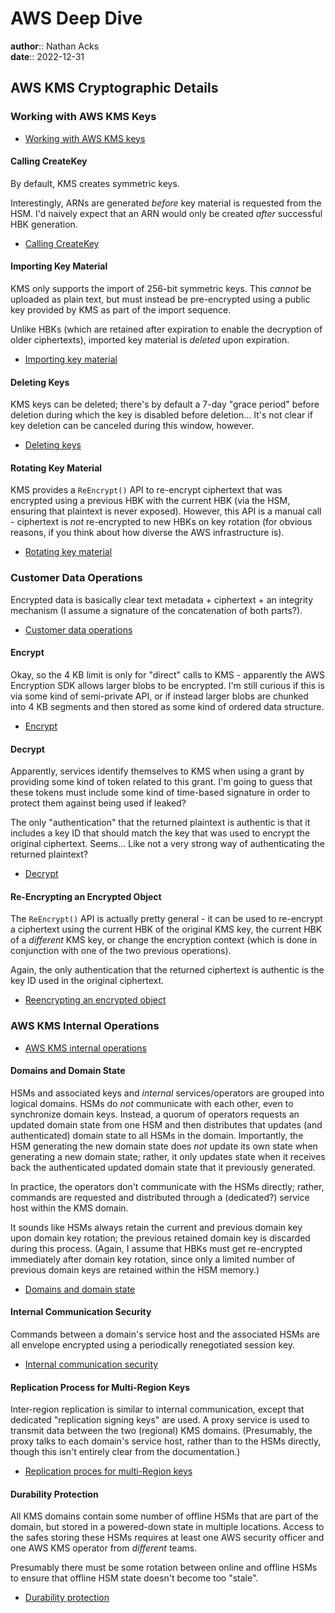 # AWS Deep Dive

**author**:: Nathan Acks  
**date**:: 2022-12-31

## AWS KMS Cryptographic Details

### Working with AWS KMS Keys

* [Working with AWS KMS keys](https://docs.aws.amazon.com/kms/latest/cryptographic-details/kms-keys.html)

#### Calling CreateKey

By default, KMS creates symmetric keys.

Interestingly, ARNs are generated *before* key material is requested from the HSM. I'd naively expect that an ARN would only be created *after* successful HBK generation.

* [Calling CreateKey](https://docs.aws.amazon.com/kms/latest/cryptographic-details/create-key.html)

#### Importing Key Material

KMS only supports the import of 256-bit symmetric keys. This *cannot* be uploaded as plain text, but must instead be pre-encrypted using a public key provided by KMS as part of the import sequence.

Unlike HBKs (which are retained after expiration to enable the decryption of older ciphertexts), imported key material is *deleted* upon expiration.

* [Importing key material](https://docs.aws.amazon.com/kms/latest/cryptographic-details/importing-key-material.html)

#### Deleting Keys

KMS keys can be deleted; there's by default a 7-day "grace period" before deletion during which the key is disabled before deletion... It's not clear if key deletion can be canceled during this window, however.

* [Deleting keys](https://docs.aws.amazon.com/kms/latest/cryptographic-details/key-deletion.html)

#### Rotating Key Material

KMS provides a `ReEncrypt()` API to re-encrypt ciphertext that was encrypted using a previous HBK with the current HBK (via the HSM, ensuring that plaintext is never exposed). However, this API is a manual call - ciphertext is *not* re-encrypted to new HBKs on key rotation (for obvious reasons, if you think about how diverse the AWS infrastructure is).

* [Rotating key material](https://docs.aws.amazon.com/kms/latest/cryptographic-details/rotate-customer-master-key.html)

### Customer Data Operations

Encrypted data is basically clear text metadata + ciphertext + an integrity mechanism (I assume a signature of the concatenation of both parts?).

* [Customer data operations](https://docs.aws.amazon.com/kms/latest/cryptographic-details/customer-data-operations.html)

#### Encrypt

Okay, so the 4 KB limit is only for "direct" calls to KMS - apparently the AWS Encryption SDK allows larger blobs to be encrypted. I'm still curious if this is via some kind of semi-private API, or if instead larger blobs are chunked into 4 KB segments and then stored as some kind of ordered data structure.

* [Encrypt](https://docs.aws.amazon.com/kms/latest/cryptographic-details/encrypt-operation.html)

#### Decrypt

Apparently, services identify themselves to KMS when using a grant by providing some kind of token related to this grant. I'm going to guess that these tokens must include some kind of time-based signature in order to protect them against being used if leaked?

The only "authentication" that the returned plaintext is authentic is that it includes a key ID that should match the key that was used to encrypt the original ciphertext. Seems... Like not a very strong way of authenticating the returned plaintext?

* [Decrypt](https://docs.aws.amazon.com/kms/latest/cryptographic-details/decrypt-operation.html)

#### Re-Encrypting an Encrypted Object

The `ReEncrypt()` API is actually pretty general - it can be used to re-encrypt a ciphertext using the current HBK of the original KMS key, the current HBK of a *different* KMS key, or change the encryption context (which is done in conjunction with one of the two previous operations).

Again, the only authentication that the returned ciphertext is authentic is the key ID used in the original ciphertext.

* [Reencrypting an encrypted object](https://docs.aws.amazon.com/kms/latest/cryptographic-details/reencrypting-an-encrypted-object.html)

### AWS KMS Internal Operations

* [AWS KMS internal operations](https://docs.aws.amazon.com/kms/latest/cryptographic-details/kms-internals.html)

#### Domains and Domain State

HSMs and associated keys and *internal* services/operators are grouped into logical domains. HSMs do *not* communicate with each other, even to synchronize domain keys. Instead, a quorum of operators requests an updated domain state from one HSM and then distributes that updates (and authenticated) domain state to all HSMs in the domain. Importantly, the HSM generating the new domain state does *not* update its own state when generating a new domain state; rather, it only updates state when it receives back the authenticated updated domain state that it previously generated.

In practice, the operators don't communicate with the HSMs directly; rather, commands are requested and distributed through a (dedicated?) service host within the KMS domain.

It sounds like HSMs always retain the current and previous domain key upon domain key rotation; the previous retained domain key is discarded during this process. (Again, I assume that HBKs must get re-encrypted immediately after domain key rotation, since only a limited number of previous domain keys are retained within the HSM memory.)

* [Domains and domain state](https://docs.aws.amazon.com/kms/latest/cryptographic-details/domains-and-domain-state.html)

#### Internal Communication Security

Commands between a domain's service host and the associated HSMs are all envelope encrypted using a periodically renegotiated session key.

* [Internal communication security](https://docs.aws.amazon.com/kms/latest/cryptographic-details/internal-communication-security.html)

#### Replication Process for Multi-Region Keys

Inter-region replication is similar to internal communication, except that dedicated "replication signing keys" are used. A proxy service is used to transmit data between the two (regional) KMS domains. (Presumably, the proxy talks to each domain's service host, rather than to the HSMs directly, though this isn't entirely clear from the documentation.)

* [Replication proces for multi-Region keys](https://docs.aws.amazon.com/kms/latest/cryptographic-details/replicate-key-details.html)

#### Durability Protection

All KMS domains contain some number of offline HSMs that are part of the domain, but stored in a powered-down state in multiple locations. Access to the safes storing these HSMs requires at least one AWS security officer and one AWS KMS operator from *different* teams.

Presumably there must be some rotation between online and offline HSMs to ensure that offline HSM state doesn't become too "stale".

* [Durability protection](https://docs.aws.amazon.com/kms/latest/cryptographic-details/durability-protection.html)
